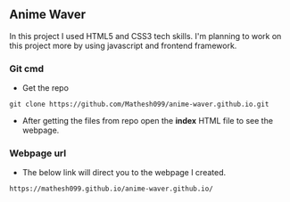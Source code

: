 ## Anime Waver
In this project I used HTML5 and CSS3 tech skills. I'm planning to work on this project more by using javascript and frontend framework.

### Git cmd

- Get the repo

``` 
git clone https://github.com/Mathesh099/anime-waver.github.io.git
```

- After getting the files from repo open the **index** HTML file to see the webpage.

### Webpage url

- The below link will direct you to the webpage I created.

```
https://mathesh099.github.io/anime-waver.github.io/
```
